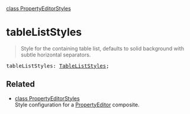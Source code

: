 [class PropertyEditorStyles](PropertyEditorStyles.md)

# tableListStyles

> Style for the containing table list, defaults to solid background with subtle horizontal separators.

<pre class="docgen_signature">tableListStyles: <a href="TableListStyles.md">TableListStyles</a>;</pre>

## Related

- [<!--{ref:class}-->class PropertyEditorStyles](PropertyEditorStyles.md) \
    Style configuration for a [PropertyEditor](PropertyEditor.md) composite.
